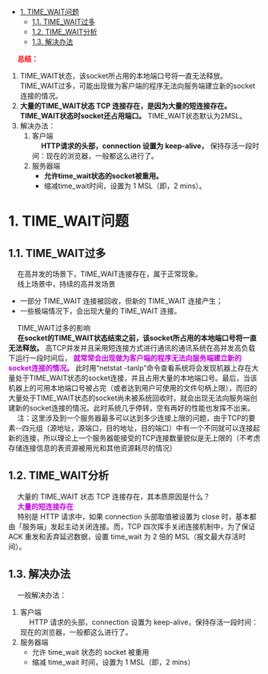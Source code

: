 
<!-- TOC -->

- [1. TIME_WAIT问题](#1-time_wait问题)
    - [1.1. TIME_WAIT过多](#11-time_wait过多)
    - [1.2. TIME_WAIT分析](#12-time_wait分析)
    - [1.3. 解决办法](#13-解决办法)

<!-- /TOC -->


&emsp; **<font color = "red">总结：</font>**  

1. TIME_WAIT状态，该socket所占用的本地端口号将一直无法释放。TIME_WAIT过多，可能出现做为客户端的程序无法向服务端建立新的socket连接的情况。  
2. **大量的TIME_WAIT状态 TCP 连接存在，是因为大量的短连接存在。TIME_WAIT状态时socket还占用端口。** TIME_WAIT状态默认为2MSL。    
3. 解决办法：
    1. 客户端  
    &emsp; **HTTP请求的头部，connection 设置为 keep-alive，** 保持存活一段时间：现在的浏览器，一般都这么进行了。     
    2. 服务器端  
        * **允许time_wait状态的socket被重用。**
        * 缩减time_wait时间，设置为 1 MSL（即，2 mins）。


# 1. TIME_WAIT问题
<!-- 
timeawit主要是确保客户端发送的ack包能让服务端收到
https://www.jianshu.com/p/a2938fc35573


运维同学说：服务端 TCP 连接的 TIME_WAIT 问题，大家都“疯”了，该怎么办？ 
https://mp.weixin.qq.com/s/dXpcXa_DZgJ-0PwaKdWr3g

-->

## 1.1. TIME_WAIT过多  
&emsp; 在高并发的场景下，TIME_WAIT连接存在，属于正常现象。  
&emsp; 线上场景中，持续的高并发场景

* 一部分 TIME_WAIT 连接被回收，但新的 TIME_WAIT 连接产生；
* 一些极端情况下，会出现大量的 TIME_WAIT 连接。  


&emsp; TIME_WAIT过多的影响  
&emsp; **在socket的TIME_WAIT状态结束之前，该socket所占用的本地端口号将一直无法释放。** 高TCP并发并且采用短连接方式进行通讯的通讯系统在高并发高负载下运行一段时间后， **<font color = "clime">就常常会出现做为客户端的程序无法向服务端建立新的socket连接的情况。</font>** 此时用“netstat -tanlp”命令查看系统将会发现机器上存在大量处于TIME_WAIT状态的socket连接，并且占用大量的本地端口号。最后，当该机器上的可用本地端口号被占完（或者达到用户可使用的文件句柄上限），而旧的大量处于TIME_WAIT状态的socket尚未被系统回收时，就会出现无法向服务端创建新的socket连接的情况。此时系统几乎停转，空有再好的性能也发挥不出来。  
&emsp; 注：这里涉及到一个服务器最多可以达到多少连接上限的问题，由于TCP的要素--四元组（源地址，源端口，目的地址，目的端口）中有一个不同就可以连接起新的连接，所以理论上一个服务器能接受的TCP连接数量貌似是无上限的（不考虑存储连接信息的表资源被用光和其他资源耗尽的情况）  


## 1.2. TIME_WAIT分析  
&emsp; 大量的 TIME_WAIT 状态 TCP 连接存在，其本质原因是什么？  
&emsp; **<font color = "clime">大量的短连接存在</font>**  
&emsp; 特别是 HTTP 请求中，如果 connection 头部取值被设置为 close 时，基本都由「服务端」发起主动关闭连接。而，TCP 四次挥手关闭连接机制中，为了保证 ACK 重发和丢弃延迟数据，设置 time_wait 为 2 倍的 MSL（报文最大存活时间）。  

## 1.3. 解决办法  
&emsp; 一般解决办法：  
1. 客户端  
&emsp; HTTP 请求的头部，connection 设置为 keep-alive，保持存活一段时间：现在的浏览器，一般都这么进行了。     
2. 服务器端  
    * 允许 time_wait 状态的 socket 被重用
    * 缩减 time_wait 时间，设置为 1 MSL（即，2 mins）
